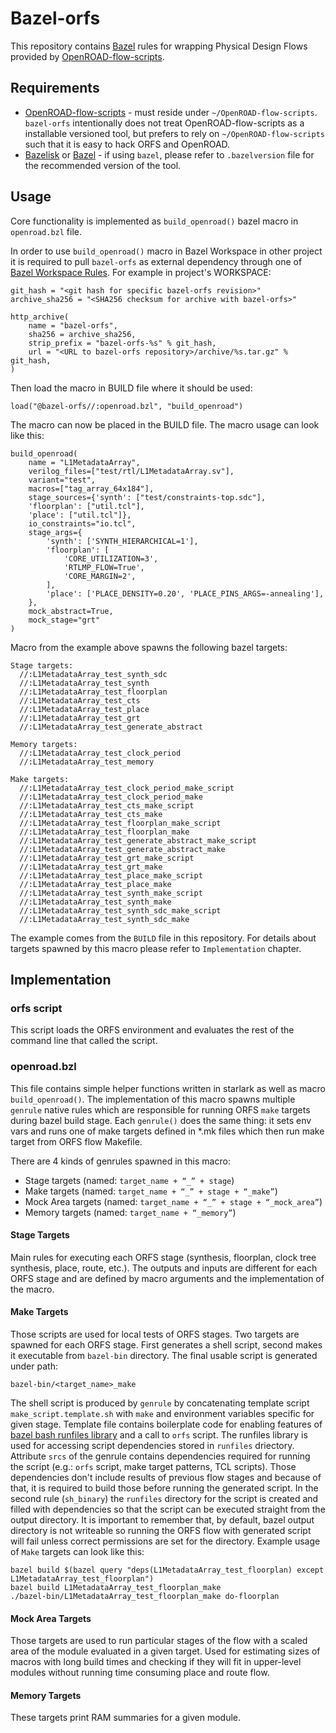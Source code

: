 # Bazel-orfs

This repository contains [Bazel](https://bazel.build/) rules for wrapping Physical Design Flows provided by [OpenROAD-flow-scripts](https://github.com/The-OpenROAD-Project/OpenROAD-flow-scripts).

## Requirements

* [OpenROAD-flow-scripts](https://github.com/The-OpenROAD-Project/OpenROAD-flow-scripts) - must reside under `~/OpenROAD-flow-scripts`. `bazel-orfs` intentionally does not treat OpenROAD-flow-scripts as a installable versioned tool, but prefers to rely on `~/OpenROAD-flow-scripts` such that it is easy to hack ORFS and OpenROAD.
* [Bazelisk](https://bazel.build/install/bazelisk) or [Bazel](https://bazel.build/install) - if using `bazel`, please refer to `.bazelversion` file for the recommended version of the tool.

## Usage

Core functionality is implemented as `build_openroad()` bazel macro in `openroad.bzl` file.

In order to use `build_openroad()` macro in Bazel Workspace in other project it is required to pull `bazel-orfs` as external dependency through one of [Bazel Workspace Rules](https://bazel.build/reference/be/workspace). For example in project's WORKSPACE:

```
git_hash = "<git hash for specific bazel-orfs revision>"
archive_sha256 = "<SHA256 checksum for archive with bazel-orfs>"

http_archive(
    name = "bazel-orfs",
    sha256 = archive_sha256,
    strip_prefix = "bazel-orfs-%s" % git_hash,
    url = "<URL to bazel-orfs repository>/archive/%s.tar.gz" % git_hash,
)
```

Then load the macro in BUILD file where it should be used:

```
load("@bazel-orfs//:openroad.bzl", "build_openroad")
```

The macro can now be placed in the BUILD file. The macro usage can look like this:

```
build_openroad(
    name = "L1MetadataArray",
    verilog_files=["test/rtl/L1MetadataArray.sv"],
    variant="test",
    macros=["tag_array_64x184"],
    stage_sources={'synth': ["test/constraints-top.sdc"],
    'floorplan': ["util.tcl"],
    'place': ["util.tcl"]},
    io_constraints="io.tcl",
    stage_args={
        'synth': ['SYNTH_HIERARCHICAL=1'],
        'floorplan': [
            'CORE_UTILIZATION=3',
            'RTLMP_FLOW=True',
            'CORE_MARGIN=2',
        ],
        'place': ['PLACE_DENSITY=0.20', 'PLACE_PINS_ARGS=-annealing'],
    },
    mock_abstract=True,
    mock_stage="grt"
)
```

Macro from the example above spawns the following bazel targets:

```
Stage targets:
  //:L1MetadataArray_test_synth_sdc
  //:L1MetadataArray_test_synth
  //:L1MetadataArray_test_floorplan
  //:L1MetadataArray_test_cts
  //:L1MetadataArray_test_place
  //:L1MetadataArray_test_grt
  //:L1MetadataArray_test_generate_abstract

Memory targets:
  //:L1MetadataArray_test_clock_period
  //:L1MetadataArray_test_memory

Make targets:
  //:L1MetadataArray_test_clock_period_make_script
  //:L1MetadataArray_test_clock_period_make
  //:L1MetadataArray_test_cts_make_script
  //:L1MetadataArray_test_cts_make
  //:L1MetadataArray_test_floorplan_make_script
  //:L1MetadataArray_test_floorplan_make
  //:L1MetadataArray_test_generate_abstract_make_script
  //:L1MetadataArray_test_generate_abstract_make
  //:L1MetadataArray_test_grt_make_script
  //:L1MetadataArray_test_grt_make
  //:L1MetadataArray_test_place_make_script
  //:L1MetadataArray_test_place_make
  //:L1MetadataArray_test_synth_make_script
  //:L1MetadataArray_test_synth_make
  //:L1MetadataArray_test_synth_sdc_make_script
  //:L1MetadataArray_test_synth_sdc_make
```

The example comes from the `BUILD` file in this repository. For details about targets spawned by this macro please refer to `Implementation` chapter.

## Implementation

### orfs script

This script loads the ORFS environment and evaluates the rest of the command line that called the script.

### openroad.bzl

This file contains simple helper functions written in starlark as well as macro `build_openroad()`. The implementation of this macro spawns multiple `genrule` native rules which are responsible for running ORFS `make` targets during bazel build stage. Each `genrule()` does the same
thing: it sets env vars and runs one of make targets defined in *.mk files which then run make target from ORFS flow Makefile.

There are 4 kinds of genrules spawned in this macro:

* Stage targets (named: `target_name + “_” + stage`)
* Make targets (named: `target_name + “_” + stage + “_make”`)
* Mock Area targets (named: `target_name + “_” + stage + “_mock_area”`)
* Memory targets (named: `target_name + “_memory”`)

#### Stage Targets

Main rules for executing each ORFS stage (synthesis, floorplan, clock tree synthesis, place, route, etc.). The outputs and inputs are different for each ORFS stage and are defined by macro arguments and the implementation of the macro.

#### Make Targets

Those scripts are used for local tests of ORFS stages.
Two targets are spawned for each ORFS stage. First generates a shell script, second makes it executable from `bazel-bin` directory. The final usable script is generated under path:

```
bazel-bin/<target_name>_make
```

The shell script is produced by `genrule` by concatenating template script `make_script.template.sh` with `make` and environment variables specific for given stage. Template file contains boilerplate code for enabling features of [bazel bash runfiles library](https://github.com/bazelbuild/bazel/blob/master/tools/bash/runfiles/runfiles.bash) and a call to `orfs` script. The runfiles library is used for accessing script dependencies stored in `runfiles` driectory. Attribute `srcs` of the genrule contains dependencies required for running the script (e.g.: `orfs` script, make target patterns, TCL scripts). Those dependencies don't include results of previous flow stages and because of that, it is required to build those before running the generated script.
In the second rule (`sh_binary`) the `runfiles` directory for the script is created and filled with dependencies so that the script can be executed straight from the output directory. It is important to remember that, by default, bazel output directory is not writeable so running the ORFS flow with generated script will fail unless correct permissions are set for the directory. Example usage of `Make` targets can look like this:

```
bazel build $(bazel query "deps(L1MetadataArray_test_floorplan) except L1MetadataArray_test_floorplan")
bazel build L1MetadataArray_test_floorplan_make
./bazel-bin/L1MetadataArray_test_floorplan_make do-floorplan
```

#### Mock Area Targets

Those targets are used to run particular stages of the flow with a scaled area of the module evaluated in a given target. Used for estimating sizes of macros with long build times and checking if they will fit in upper-level modules without running time consuming place and route flow.

#### Memory Targets

These targets print RAM summaries for a given module.
